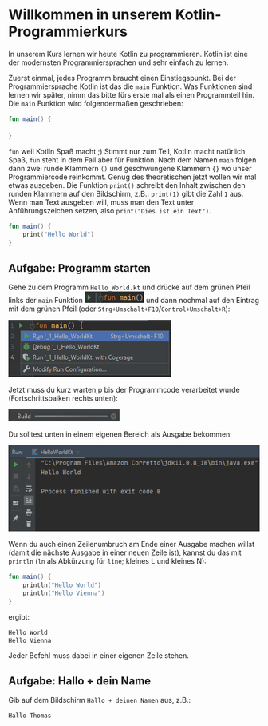 # Willkommen in unserem Kotlin-Programmierkurs

In unserem Kurs lernen wir heute Kotlin zu programmieren.
Kotlin ist eine der modernsten Programmiersprachen und sehr einfach zu lernen.

Zuerst einmal, jedes Programm braucht einen Einstiegspunkt.
Bei der Programmiersprache Kotlin ist das die `main` Funktion.
Was Funktionen sind lernen wir später, nimm das bitte fürs erste mal als einen Programmteil hin.
Die `main` Funktion wird folgendermaßen geschrieben:

```kotlin
fun main() {
    
}
```

`fun` weil Kotlin Spaß macht ;)
Stimmt nur zum Teil, Kotlin macht natürlich Spaß, `fun` steht in dem Fall aber für Funktion.
Nach dem Namen `main` folgen dann zwei runde Klammern `()` und geschwungene Klammern `{}` wo unser Programmiercode reinkommt.
Genug des theoretischen jetzt wollen wir mal etwas ausgeben.
Die Funktion `print()` schreibt den Inhalt zwischen den runden Klammern auf den Bildschirm, z.B.: `print(1)` gibt die Zahl `1` aus.
Wenn man Text ausgeben will, muss man den Text unter Anführungszeichen setzen, also `print("Dies ist ein Text")`.

```kotlin
fun main() {
    print("Hello World")
}
```

## Aufgabe: Programm starten

Gehe zu dem Programm `Hello_World.kt` und drücke auf dem grünen Pfeil links der `main` Funktion ![](/images/RunIcon.png) und dann nochmal auf den Eintrag mit dem grünen Pfeil (oder `Strg+Umschalt+F10`/`Control+Umschalt+R`):

![](/images/RunWindow.png)

Jetzt muss du kurz warten,p bis der Programmcode verarbeitet wurde (Fortschrittsbalken rechts unten):

![](/images/Build.png)

Du solltest unten in einem eigenen Bereich als Ausgabe bekommen:

![](/images/Console.png)

Wenn du auch einen Zeilenumbruch am Ende einer Ausgabe machen willst (damit die nächste Ausgabe in einer neuen Zeile ist), kannst du das mit `println` (`ln` als Abkürzung für `line`; kleines L und kleines N):

```kotlin
fun main() {
    println("Hello World")
    println("Hello Vienna")
}
```

ergibt:

```
Hello World
Hello Vienna
```

Jeder Befehl muss dabei in einer eigenen Zeile stehen.

## Aufgabe: Hallo + dein Name

Gib auf dem Bildschirm `Hallo + deinen Namen` aus, z.B.:

```
Hallo Thomas
```